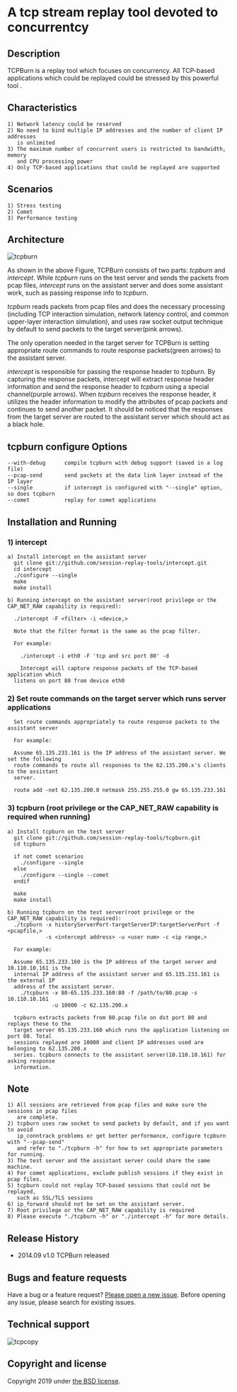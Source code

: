 # A tcp stream replay tool devoted to concurrentcy


## Description
TCPBurn is a replay tool which focuses on concurrency. All TCP-based applications which could be replayed could be stressed by this powerful tool .


## Characteristics
    1) Network latency could be reserved
    2) No need to bind multiple IP addresses and the number of client IP addresses 
       is unlimited
    3) The maximum number of concurrent users is restricted to bandwidth, memory
       and CPU processing power
    4) Only TCP-based applications that could be replayed are supported


## Scenarios
    1) Stress testing 
    2) Comet
    3) Performance testing


## Architecture

![tcpburn](https://raw.github.com/wangbin579/auxiliary/master/images/tcpburn.GIF)

As shown in the above Figure, TCPBurn consists of two parts: *tcpburn* and *intercept*. While *tcpburn* runs on the test server and sends the packets from pcap files, *intercept* runs on the assistant server and does some assistant work, such as passing response info to *tcpburn*.

*tcpburn* reads packets from pcap files and does the necessary processing (including TCP interaction simulation, network latency control, and common upper-layer interaction simulation), and uses raw socket output technique by default to send packets to the target server(pink arrows).

The only operation needed in the target server for TCPBurn is setting appropriate route commands to route response packets(green arrows) to the assistant server.

*intercept* is responsible for passing the response header to *tcpburn*. By capturing the response packets, intercept will extract response header information and send the response header to *tcpburn* using a special channel(purple arrows). When *tcpburn* receives the response header, it utilizes the header information to modify the attributes of pcap packets and continues to send another packet. It should be noticed that the responses from the target server are routed to the assistant server which should act as a black hole.


## tcpburn configure Options
    --with-debug      compile tcpburn with debug support (saved in a log file)
    --pcap-send       send packets at the data link layer instead of the IP layer
    --single          if intercept is configured with "--single" option, so does tcpburn
    --comet           replay for comet applications


## Installation and Running

### 1) intercept
    a) Install intercept on the assistant server
      git clone git://github.com/session-replay-tools/intercept.git
      cd intercept
      ./configure --single  
      make
      make install
	
    b) Running intercept on the assistant server(root privilege or the CAP_NET_RAW capability is required):

      ./intercept -F <filter> -i <device,> 
	
      Note that the filter format is the same as the pcap filter.

      For example:

        ./intercept -i eth0 -F 'tcp and src port 80' -d

        Intercept will capture response packets of the TCP-based application which 
      listens on port 80 from device eth0 


### 2) Set route commands on the target server which runs server applications

      Set route commands appropriately to route response packets to the assistant server
	
      For example:
	
      Assume 65.135.233.161 is the IP address of the assistant server. We set the following
      route commands to route all responses to the 62.135.200.x's clients to the assistant
      server.

      route add -net 62.135.200.0 netmask 255.255.255.0 gw 65.135.233.161


### 3) tcpburn (root privilege or the CAP_NET_RAW capability is required when running)
    a) Install tcpburn on the test server
      git clone git://github.com/session-replay-tools/tcpburn.git
      cd tcpburn

      if not comet scenarios
        ./configure --single 
      else
        ./configure --single --comet  
      endif

      make
      make install
    
    b) Running tcpburn on the test server(root privilege or the CAP_NET_RAW capability is required):
      ./tcpburn -x historyServerPort-targetServerIP:targetServerPort -f <pcapfile,> 
                -s <intercept address> -u <user num> -c <ip range,>

      For example:
	
      Assume 65.135.233.160 is the IP address of the target server and 10.110.10.161 is the
      internal IP address of the assistant server and 65.135.233.161 is the external IP 
      address of the assistant server.
        ./tcpburn -x 80-65.135.233.160:80 -f /path/to/80.pcap -s 10.110.10.161 
                  -u 10000 -c 62.135.200.x
    
      tcpburn extracts packets from 80.pcap file on dst port 80 and replays these to the
      target server 65.135.233.160 which runs the application listening on port 80. Total 
      sessions replayed are 10000 and client IP addresses used are belonging to 62.135.200.x
      series. tcpburn connects to the assistant server(10.110.10.161) for asking response 
      information.


## Note
    1) All sessions are retrieved from pcap files and make sure the sessions in pcap files 
       are complete.
    2) tcpburn uses raw socket to send packets by default, and if you want to avoid 
       ip_conntrack problems or get better performance, configure tcpburn with "--pcap-send"
       and refer to "./tcpburn -h" for how to set appropriate parameters for running.
    3) The test server and the assistant server could share the same machine.
    4) For comet applications, exclude publish sessions if they exist in pcap files.
    5) tcpburn could not replay TCP-based sessions that could not be replayed, 
       such as SSL/TLS sessions
    6) ip_forward should not be set on the assistant server.
    7) Root privilege or the CAP_NET_RAW capability is required
    8) Please execute "./tcpburn -h" or "./intercept -h" for more details.


## Release History
+ 2014.09  v1.0    TCPBurn released


## Bugs and feature requests
Have a bug or a feature request? [Please open a new issue](https://github.com/session-replay-tools/tcpburn/issues). Before opening any issue, please search for existing issues.

## Technical support

![tcpcopy](https://raw.github.com/wangbin579/auxiliary/master/images/tcp_analysis.png)

## Copyright and license

Copyright 2019 under [the BSD license](LICENSE).
